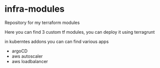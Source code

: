 # infra-modules
Repository for my terraform modules

Here you can find 3 custom tf modules, you can deploy it using terragrunt

in kuberntes addons you can can find various apps
- argoCD
- aws autoscaler
- aws loadbalancer
